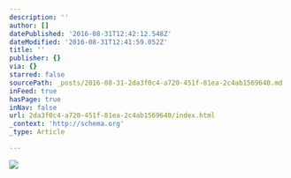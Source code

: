 ```yaml
---
description: ''
author: []
datePublished: '2016-08-31T12:42:12.548Z'
dateModified: '2016-08-31T12:41:59.052Z'
title: ''
publisher: {}
via: {}
starred: false
sourcePath: _posts/2016-08-31-2da3f0c4-a720-451f-81ea-2c4ab1569640.md
inFeed: true
hasPage: true
inNav: false
url: 2da3f0c4-a720-451f-81ea-2c4ab1569640/index.html
_context: 'http://schema.org'
_type: Article

---
```

![](https://the-grid-user-content.s3-us-west-2.amazonaws.com/87d14625-5593-46ba-9db1-08127671a5d7.jpg)